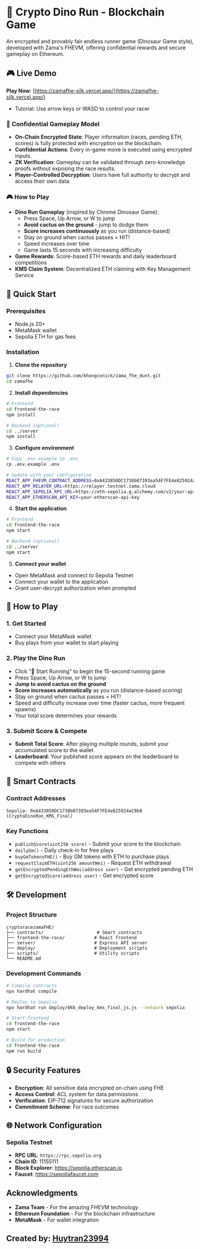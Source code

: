 # 🦖 Crypto Dino Run - Blockchain Game

An encrypted and provably fair endless runner game (Dinosaur Game style), developed with Zama's FHEVM, offering confidential rewards and secure gameplay on Ethereum.

## 🎮 Live Demo

**Play Now**: [https://zamafhe-silk.vercel.app/](https://zamafhe-silk.vercel.app/)

- Tutorial: Use arrow keys or WASD to control your racer

### 🔐 **Confidential Gameplay Model**
- **On-Chain Encrypted State**: Player information (races, pending ETH, scores) is fully protected with encryption on the blockchain.
- **Confidential Actions**: Every in-game move is executed using encrypted inputs.
- **ZK Verification**: Gameplay can be validated through zero-knowledge proofs without exposing the race results.
- **Player-Controlled Decryption**: Users have full authority to decrypt and access their own data.

### 🎮 **How to Play**
- **Dino Run Gameplay** (inspired by Chrome Dinosaur Game):
  - Press Space, Up Arrow, or W to jump
  - **Avoid cactus on the ground** - jump to dodge them
  - **Score increases continuously** as you run (distance-based)
  - Stay on ground when cactus passes = HIT!
  - Speed increases over time
  - Game lasts 15 seconds with increasing difficulty
- **Game Rewards**: Score-based ETH rewards and daily leaderboard competitions
- **KMS Claim System**: Decentralized ETH claiming with Key Management Service

## 🚀 Quick Start

### Prerequisites
- Node.js 20+
- MetaMask wallet
- Sepolia ETH for gas fees

### Installation

1. **Clone the repository**
```bash
git clone https://github.com/khongconick/zama_fhe_dunt.git
cd zamafhe
```

2. **Install dependencies**
```bash
# Frontend
cd frontend-the-race
npm install

# Backend (optional)
cd ../server
npm install
```

3. **Configure environment**
```bash
# Copy .env.example to .env
cp .env.example .env

# Update with your configuration
REACT_APP_FHEVM_CONTRACT_ADDRESS=0xA433850DC1738b07393ea54F7FE4e825924aC9b8
REACT_APP_RELAYER_URL=https://relayer.testnet.zama.cloud
REACT_APP_SEPOLIA_RPC_URL=https://eth-sepolia.g.alchemy.com/v2/your-api-key
REACT_APP_ETHERSCAN_API_KEY=your-etherscan-api-key
```

4. **Start the application**
```bash
# Frontend
cd frontend-the-race
npm start

# Backend (optional)
cd ../server
npm start
```

5. **Connect your wallet**
- Open MetaMask and connect to Sepolia Testnet
- Connect your wallet to the application
- Grant user-decrypt authorization when prompted

## 🎯 How to Play

### 1. **Get Started**
- Connect your MetaMask wallet
- Buy plays from your wallet to start playing

### 2. **Play the Dino Run**
- Click "🦖 Start Running" to begin the 15-second running game
- Press Space, Up Arrow, or W to jump
- **Jump to avoid cactus on the ground**
- **Score increases automatically** as you run (distance-based scoring)
- Stay on ground when cactus passes = HIT!
- Speed and difficulty increase over time (faster cactus, more frequent spawns)
- Your total score determines your rewards

### 3. **Submit Score & Compete**
- **Submit Total Score**: After playing multiple rounds, submit your accumulated score to the wallet
- **Leaderboard**: Your published score appears on the leaderboard to compete with others

## 🔧 Smart Contracts

### Contract Addresses
```
Sepolia: 0xA433850DC1738b07393ea54F7FE4e825924aC9b8 (CryptoDinoRun_KMS_Final)
```

### Key Functions
- `publishScore(uint256 score)` - Submit your score to the blockchain
- `dailyGm()` - Daily check-in for free plays
- `buyGmTokensFHE()` - Buy GM tokens with ETH to purchase plays
- `requestClaimETH(uint256 amountWei)` - Request ETH withdrawal
- `getEncryptedPendingEthWei(address user)` - Get encrypted pending ETH
- `getEncryptedScore(address user)` - Get encrypted score

## 🛠️ Development

### Project Structure
```
cryptoracezamaFHE/
├── contracts/                    # Smart contracts
├── frontend-the-race/           # React frontend
├── server/                      # Express API server
├── deploy/                      # Deployment scripts
├── scripts/                     # Utility scripts
└── README.md
```

### Development Commands
```bash
# Compile contracts
npx hardhat compile

# Deploy to Sepolia
npx hardhat run deploy/06b_deploy_kms_final_js.js --network sepolia

# Start frontend
cd frontend-the-race
npm start

# Build for production
cd frontend-the-race
npm run build
```

## 🔒 Security Features

- **Encryption**: All sensitive data encrypted on-chain using FHE
- **Access Control**: ACL system for data permissions
- **Verification**: EIP-712 signatures for secure authorization
- **Commitment Scheme**: For race outcomes

## 🌐 Network Configuration

### Sepolia Testnet
- **RPC URL**: `https://rpc.sepolia.org`
- **Chain ID**: 11155111
- **Block Explorer**: https://sepolia.etherscan.io
- **Faucet**: https://sepoliafaucet.com

## Acknowledgments

- **Zama Team** - For the amazing FHEVM technology
- **Ethereum Foundation** - For the blockchain infrastructure
- **MetaMask** - For wallet integration

## Created by: [Huytran23994](https://x.com/Huytran23994)
